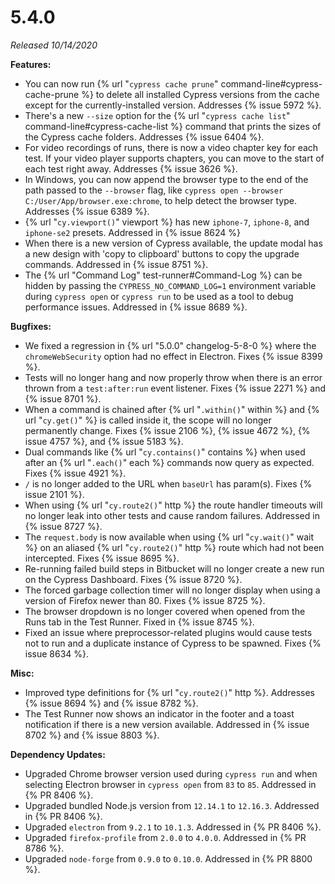 # 5.4.0

*Released 10/14/2020*

**Features:**

- You can now run {% url "`cypress cache prune`" command-line#cypress-cache-prune %} to delete all installed Cypress versions from the cache except for the currently-installed version. Addresses {% issue 5972 %}.
- There's a new `--size` option for the {% url "`cypress cache list`" command-line#cypress-cache-list %} command that prints the sizes of the Cypress cache folders. Addresses {% issue 6404 %}.
- For video recordings of runs, there is now a video chapter key for each test. If your video player supports chapters, you can move to the start of each test right away. Addresses {% issue 3626 %}.
- In Windows, you can now append the browser type to the end of the path passed to the `--browser` flag, like `cypress open --browser C:/User/App/browser.exe:chrome`, to help detect the browser type. Addresses {% issue 6389 %}.
- {% url "`cy.viewport()`" viewport %} has new `iphone-7`, `iphone-8`, and `iphone-se2` presets. Addressed in {% issue 8624 %}
- When there is a new version of Cypress available, the update modal has a new design with 'copy to clipboard' buttons to copy the upgrade commands. Addressed in {% issue 8751 %}.
- The {% url "Command Log" test-runner#Command-Log %} can be hidden by passing the `CYPRESS_NO_COMMAND_LOG=1` environment variable during `cypress open` or `cypress run` to be used as a tool to debug performance issues. Addressed in {% issue 8689 %}.

**Bugfixes:**

- We fixed a regression in {% url "5.0.0" changelog-5-8-0 %}  where the `chromeWebSecurity` option had no effect in Electron. Fixes {% issue 8399 %}.
- Tests will no longer hang and now properly throw when there is an error thrown from a `test:after:run` event listener. Fixes {% issue 2271 %} and {% issue 8701 %}.
- When a command is chained after {% url "`.within()`" within %} and {% url "`cy.get()`" %} is called inside it, the scope will no longer permanently change. Fixes {% issue 2106 %}, {% issue 4672 %}, {% issue 4757 %}, and {% issue 5183 %}.
- Dual commands like {% url "`cy.contains()`" contains %} when used after an {% url "`.each()`" each %} commands now query as expected. Fixes {% issue 4921 %}.
- `/` is no longer added to the URL when `baseUrl` has param(s). Fixes {% issue 2101 %}.
- When using {% url "`cy.route2()`" http %} the route handler timeouts will no longer leak into other tests and cause random failures. Addressed in {% issue 8727 %}.
- The `request.body` is now available when using {% url "`cy.wait()`" wait %} on an aliased {% url "`cy.route2()`" http %} route which had not been intercepted. Fixes {% issue 8695 %}.
- Re-running failed build steps in Bitbucket will no longer create a new run on the Cypress Dashboard. Fixes {% issue 8720 %}.
- The forced garbage collection timer will no longer display when using a version of Firefox newer than 80. Fixes {% issue 8725 %}.
- The browser dropdown is no longer covered when opened from the Runs tab in the Test Runner. Fixed in {% issue 8745 %}.
- Fixed an issue where preprocessor-related plugins would cause tests not to run and a duplicate instance of Cypress to be spawned. Fixes {% issue 8634 %}.

**Misc:**

- Improved type definitions for {% url "`cy.route2()`" http %}. Addresses {% issue 8694 %} and {% issue 8782 %}.
- The Test Runner now shows an indicator in the footer and a toast notification if there is a new version available. Addressed in {% issue 8702 %} and {% issue 8803 %}.

**Dependency Updates:**

- Upgraded Chrome browser version used during `cypress run` and when selecting Electron browser in `cypress open` from `83` to `85`. Addressed in {% PR 8406 %}.
- Upgraded bundled Node.js version from `12.14.1` to `12.16.3`. Addressed in {% PR 8406 %}.
- Upgraded `electron` from `9.2.1` to `10.1.3`. Addressed in {% PR 8406 %}.
- Upgraded `firefox-profile` from `2.0.0` to `4.0.0`. Addressed in {% PR 8786 %}.
- Upgraded `node-forge` from `0.9.0` to `0.10.0`. Addressed in {% PR 8800 %}.
